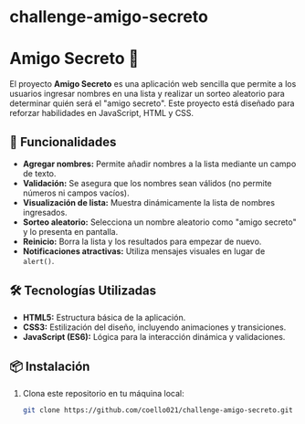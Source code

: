 # challenge-amigo-secreto
# Amigo Secreto 🎉

El proyecto **Amigo Secreto** es una aplicación web sencilla que permite a los usuarios ingresar nombres en una lista y realizar un sorteo aleatorio para determinar quién será el "amigo secreto". Este proyecto está diseñado para reforzar habilidades en JavaScript, HTML y CSS.

## 🚀 Funcionalidades

- **Agregar nombres:** Permite añadir nombres a la lista mediante un campo de texto.
- **Validación:** Se asegura que los nombres sean válidos (no permite números ni campos vacíos).
- **Visualización de lista:** Muestra dinámicamente la lista de nombres ingresados.
- **Sorteo aleatorio:** Selecciona un nombre aleatorio como "amigo secreto" y lo presenta en pantalla.
- **Reinicio:** Borra la lista y los resultados para empezar de nuevo.
- **Notificaciones atractivas:** Utiliza mensajes visuales en lugar de `alert()`.

## 🛠️ Tecnologías Utilizadas

- **HTML5:** Estructura básica de la aplicación.
- **CSS3:** Estilización del diseño, incluyendo animaciones y transiciones.
- **JavaScript (ES6):** Lógica para la interacción dinámica y validaciones.

## 📦 Instalación

1. Clona este repositorio en tu máquina local:
   ```bash
   git clone https://github.com/coello021/challenge-amigo-secreto.git
